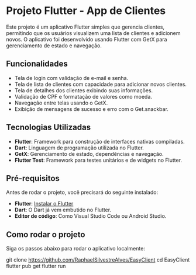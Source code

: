 # Projeto Flutter - App de Clientes

Este projeto é um aplicativo Flutter simples que gerencia clientes, permitindo que os usuários visualizem uma lista de clientes e adicionem novos. O aplicativo foi desenvolvido usando Flutter com GetX para gerenciamento de estado e navegação.

## Funcionalidades

- Tela de login com validação de e-mail e senha.
- Tela de lista de clientes com capacidade para adicionar novos clientes.
- Tela de detalhes dos clientes exibindo suas informações.
- Validação de CPF e formatação de valores como moeda.
- Navegação entre telas usando o GetX.
- Exibição de mensagens de sucesso e erro com o Get.snackbar.

## Tecnologias Utilizadas

- **Flutter**: Framework para construção de interfaces nativas compiladas.
- **Dart**: Linguagem de programação utilizada no Flutter.
- **GetX**: Gerenciamento de estado, dependências e navegação.
- **Flutter Test**: Framework para testes unitários e de widgets no Flutter.

## Pré-requisitos

Antes de rodar o projeto, você precisará do seguinte instalado:

- **Flutter**: [Instalar o Flutter](https://flutter.dev/docs/get-started/install)
- **Dart**: O Dart já vem embutido no Flutter.
- **Editor de código**: Como Visual Studio Code ou Android Studio.

## Como rodar o projeto

Siga os passos abaixo para rodar o aplicativo localmente:

git clone https://github.com/RaphaelSilvestreAlves/EasyClient
cd EasyClient
flutter pub get
flutter run
